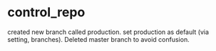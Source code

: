 # control_repo
created new branch called production. set production as default (via setting, branches). Deleted master branch to avoid confusion. 
